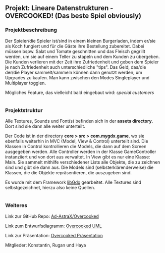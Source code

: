 ## Projekt: Lineare Datenstrukturen - OVERCOOKED! (Das beste Spiel obviously)

### Projektbeschreibung
Der Spieler/die Spieler ist/sind in einem kleinen Burgerladen, indem er/sie als Koch fungiert und für die Gäste ihre Bestellung zubereitet. Dabei müssen bspw. Salat und Tomate geschnitten und das Fleisch gegrillt werden, um sie auf einem Teller zu stapeln und dem Kunden zu übergeben. Die Kunden verlieren mit der Zeit ihre Zufriedenheit und geben dem Spieler je nach Zufriedenheit auch unterschiedliche "tips". Das Geld, das/die der/die Player sammelt/sammeln können dann genutzt werden, um Upgrades zu kaufen.
Man kann zwischen den Modes Singleplayer und Multiplayer togglen.

Mögliches Feature, das vielleicht bald eingebaut wird: _special customers_
#

### Projektstruktur
Alle Textures, Sounds und Font(s) befinden sich in der **assets directory**. Dort sind sie dann alle weiter unterteilt.

Der Code ist in der directory **core > src > com.mygdx.game**, wo sie ebenfalls weiterhin in MVC (Model, View & Control) unterteilt sind. Die Klassen in Control kontrollieren die Models, die dann auf dem Screen ausgegeben werden. Alle Controller werden in der Klasse GameController instanziiert und von dort aus verwaltet. In View gibt es nur eine Klasse: Main. Sie sammelt mithilfe verschiedener Lists alle Objekte, die zu zeichnen sind und gibt sie dann aus. Die Models sind (selbsterklärenderweise) die Klassen, die die Objekte repräsentieren, die auszugeben sind.

Es wurde mit dem Framework <a href="https://libgdx.com/"> libGdx</a> gearbeitet. Alle Textures sind selbstgezeichnet, hierzu also keine Quellen.
#

### Weiteres
Link zur GitHub Repo: <a href="https://github.com/Ad-AstraX/Overcooked"> Ad-AstraX/Overcooked </a> <p>
Link zum Entwurfsdiagramm: <a href="https://lucid.app/lucidchart/f7e2f732-a207-4831-a8a4-a84ec467c564/edit?viewport_loc=-10456%2C-12024%2C16580%2C9057%2C0_0&invitationId=inv_7ea10c1d-5fce-4e73-a1c7-80163e3e9f17"> Overcooked UML </a> <p>
Link zur Präsentation: <a href="https://docs.google.com/presentation/d/147CH1_1AjvHHhZZqAYQ-XJWtZZmI2CicsfYmM5irqCY/edit?usp=sharing"> Overcooked Präsentation </a> <p>
Mitglieder: Konstantin, Rugan und Haya
#
